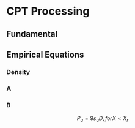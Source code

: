 # CPT Processing



## Fundamental




## Empirical Equations


### Density

### A

### B

$$ P_u = 9 s_u D  , for X < X_r  $$


